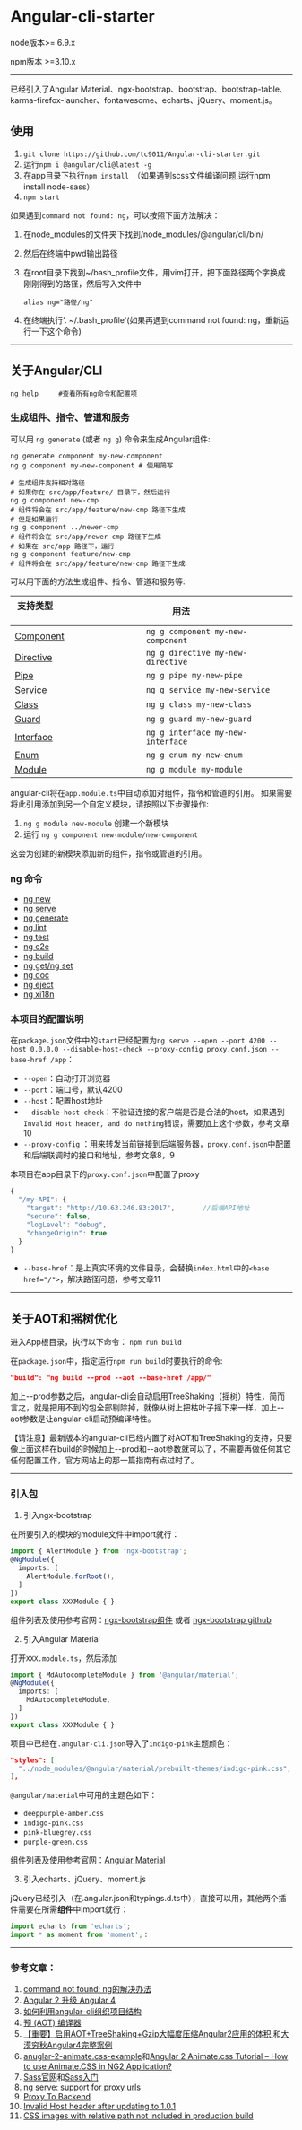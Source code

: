 # Angular-cli-starter

node版本>= 6.9.x

npm版本 >=3.10.x

***

已经引入了Angular Material、ngx-bootstrap、bootstrap、bootstrap-table、karma-firefox-launcher、fontawesome、echarts、jQuery、moment.js。

## 使用
1. `git clone https://github.com/tc9011/Angular-cli-starter.git`
2. 运行`npm i @angular/cli@latest -g`
3. 在app目录下执行`npm install `（如果遇到scss文件编译问题,运行npm install node-sass）
4. `npm start`

 如果遇到`command not found: ng`，可以按照下面方法解决：

1. 在node_modules的文件夹下找到/node_modules/@angular/cli/bin/

2. 然后在终端中pwd输出路径

3. 在root目录下找到~/bash_profile文件，用vim打开，把下面路径两个字换成刚刚得到的路径，然后写入文件中

   `alias ng="路径/ng"`

4. 在终端执行'. ~/.bash_profile'(如果再遇到command not found: ng，重新运行一下这个命令)

***
## 关于Angular/CLI

```shell
ng help		#查看所有ng命令和配置项
```

### 生成组件、指令、管道和服务

可以用 `ng generate` (或者 `ng g`) 命令来生成Angular组件:

```shell
ng generate component my-new-component
ng g component my-new-component # 使用简写

# 生成组件支持相对路径
# 如果你在 src/app/feature/ 目录下，然后运行
ng g component new-cmp
# 组件将会在 src/app/feature/new-cmp 路径下生成
# 但是如果运行
ng g component ../newer-cmp
# 组件将会在 src/app/newer-cmp 路径下生成
# 如果在 src/app 路径下，运行
ng g component feature/new-cmp
# 组件将会在 src/app/feature/new-cmp 路径下生成
```

可以用下面的方法生成组件、指令、管道和服务等:

| 支持类型                                      | 用法                                |
| ---------------------------------------- | --------------------------------- |
| [Component](https://github.com/angular/angular-cli/wiki/generate-component) | `ng g component my-new-component` |
| [Directive](https://github.com/angular/angular-cli/wiki/generate-directive) | `ng g directive my-new-directive` |
| [Pipe](https://github.com/angular/angular-cli/wiki/generate-pipe) | `ng g pipe my-new-pipe`           |
| [Service](https://github.com/angular/angular-cli/wiki/generate-service) | `ng g service my-new-service`     |
| [Class](https://github.com/angular/angular-cli/wiki/generate-class) | `ng g class my-new-class`         |
| [Guard](https://github.com/angular/angular-cli/wiki/generate-guard) | `ng g guard my-new-guard`         |
| [Interface](https://github.com/angular/angular-cli/wiki/generate-interface) | `ng g interface my-new-interface` |
| [Enum](https://github.com/angular/angular-cli/wiki/generate-enum) | `ng g enum my-new-enum`           |
| [Module](https://github.com/angular/angular-cli/wiki/generate-module) | `ng g module my-module`           |

angular-cli将在`app.module.ts`中自动添加对组件，指令和管道的引用。 如果需要将此引用添加到另一个自定义模块，请按照以下步骤操作:

1. `ng g module new-module` 创建一个新模块
2. 运行 `ng g component new-module/new-component`

这会为创建的新模块添加新的组件，指令或管道的引用。

### ng 命令

- [ng new](https://github.com/angular/angular-cli/wiki/new)
- [ng serve](https://github.com/angular/angular-cli/wiki/serve)
- [ng generate](https://github.com/angular/angular-cli/wiki/generate)
- [ng lint](https://github.com/angular/angular-cli/wiki/lint)
- [ng test](https://github.com/angular/angular-cli/wiki/test)
- [ng e2e](https://github.com/angular/angular-cli/wiki/e2e)
- [ng build](https://github.com/angular/angular-cli/wiki/build)
- [ng get/ng set](https://github.com/angular/angular-cli/wiki/config)
- [ng doc](https://github.com/angular/angular-cli/wiki/doc)
- [ng eject](https://github.com/angular/angular-cli/wiki/eject)
- [ng xi18n](https://github.com/angular/angular-cli/wiki/xi18n)

### 本项目的配置说明

在`package.json`文件中的`start`已经配置为`ng serve --open --port 4200 --host 0.0.0.0 --disable-host-check --proxy-config proxy.conf.json --base-href /app`：

- `--open`：自动打开浏览器
- `--port`：端口号，默认4200
- `--host`：配置host地址
- `--disable-host-check`：不验证连接的客户端是否是合法的host，如果遇到`Invalid Host header, and do nothing`错误，需要加上这个参数，参考文章10
- `--proxy-config` ：用来转发当前链接到后端服务器，`proxy.conf.json`中配置和后端联调时的接口和地址，参考文章8，9

本项目在app目录下的`proxy.conf.json`中配置了proxy

```javascript
{
  "/my-API": {
    "target": "http://10.63.246.83:2017",		//后端API地址
    "secure": false,
    "logLevel": "debug",
    "changeOrigin": true
  }
}
```

- `--base-href`：是上真实环境的文件目录，会替换`index.html`中的`<base href="/">`，解决路径问题，参考文章11

***

## 关于AOT和摇树优化

进入App根目录，执行以下命令：
`npm run build `

在`package.json`中，指定运行`npm run build`时要执行的命令:

```json
"build": "ng build --prod --aot --base-href /app/"
```

加上--prod参数之后，angular-cli会自动启用TreeShaking（摇树）特性，简而言之，就是把用不到的包全部剔除掉，就像从树上把枯叶子摇下来一样，加上--aot参数是让angular-cli启动预编译特性。

【请注意】最新版本的angular-cli已经内置了对AOT和TreeShaking的支持，只要像上面这样在build的时候加上--prod和--aot参数就可以了，不需要再做任何其它任何配置工作，官方网站上的那一篇指南有点过时了。

***

### 引入包
1. 引入ngx-bootstrap

在所要引入的模块的module文件中import就行：
```typescript
import { AlertModule } from 'ngx-bootstrap';
@NgModule({
  imports: [
    AlertModule.forRoot(),
  ]
})
export class XXXModule { }
```
组件列表及使用参考官网：[ngx-bootstrap组件](https://valor-software.com/ngx-bootstrap/#/) 或者 [ngx-bootstrap github](https://github.com/valor-software/ngx-bootstrap)

2. 引入Angular Material

打开`XXX.module.ts`，然后添加

```typescript
import { MdAutocompleteModule } from '@angular/material';
@NgModule({
  imports: [
    MdAutocompleteModule,
  ]
})
export class XXXModule { }
```
项目中已经在`.angular-cli.json`导入了`indigo-pink`主题颜色：

```json
"styles": [
  "../node_modules/@angular/material/prebuilt-themes/indigo-pink.css",
],
```

`@angular/material`中可用的主题色如下：

- `deeppurple-amber.css`
- `indigo-pink.css`
- `pink-bluegrey.css`
- `purple-green.css`

组件列表及使用参考官网：[Angular Material](https://material.angular.io/)

3. 引入echarts、jQuery、moment.js

jQuery已经引入（在.angular.json和typings.d.ts中），直接可以用，其他两个插件需要在所需**组件**中import就行：

```typescript
import echarts from 'echarts';
import * as moment from 'moment';：
```
***
### 参考文章：

1. [command not found: ng的解决办法](https://github.com/angular/angular-cli/issues/503)
2. [Angular 2 升级 Angular 4](http://www.jianshu.com/p/75c19d67d7f8)
3. [如何利用angular-cli组织项目结构](https://segmentfault.com/a/1190000008623106)
4. [预 (AOT) 编译器](https://angular.cn/docs/ts/latest/cookbook/aot-compiler.html)
5. [【重要】启用AOT+TreeShaking+Gzip大幅度压缩Angular2应用的体积 ](https://my.oschina.net/mumu/blog/830742)和[大漠穷秋Angular4完整案例](http://git.oschina.net/mumu-osc/NiceFish)
6. [anuglar-2-animate.css-example](https://github.com/CanKattwinkel/anuglar-2-animate.css-example)和[Angular 2 Animate.css Tutorial – How to use Animate.CSS in NG2 Application?](https://blog.thecodecampus.de/angular-2-animate-css-tutorial-use-animate-css-ng2-application/)
7. [Sass官网](http://www.sass.hk/)和[Sass入门](http://tc9011.com/2017/04/08/Sass%E5%85%A5%E9%97%A8/)
8. [ng serve: support for proxy urls](https://github.com/angular/angular-cli/issues/889)
9. [Proxy To Backend](https://github.com/angular/angular-cli/wiki/stories-proxy)
10. [Invalid Host header after updating to 1.0.1](https://github.com/angular/angular-cli/issues/6070)
11. [CSS images with relative path not included in production build](https://github.com/angular/angular-cli/issues/4806)
